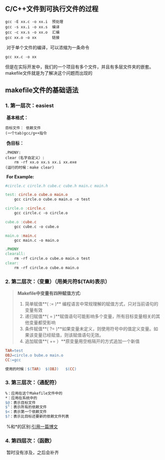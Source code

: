 
## C/C++文件到可执行文件的过程

~~~
gcc -E xx.c -o xx.i  预处理
gcc -s xx.i -o xx.s  编译
gcc -c xx.s -o xx.o  汇编
gcc xx.o -o xx       链接
~~~

​	对于单个文件的编译，可以浓缩为一条命令

~~~
gcc xx.c -o xx
~~~

​		但是在实际开发中，我们的一个项目有多个文件，并且有多层文件夹的嵌套。makefile文件就是为了解决这个问题而出现的

## makefile文件的基础语法

### 1. 第一层次：easiest

​		**基本格式：**

~~~
目标文件： 依赖文件
(一个tab)gcc/g++指令
~~~

​		**伪目标：**	

~~~
.PHONY:
clear（名字自定义）:
    rm -rf xx.o xx.s xx.i xx.exe
(运行的时候：make clear)
~~~

​		**For Example:**

~~~makefile
#circle.c circle.h cube.c cube.h main.c main.h

test: circle.o cube.o main.o
    gcc circle.o cube.o main.o -o test

circle.o :circle.c
    gcc circle.c -o circle.o

cube.o :cube.c
    gcc cube.c -o cube.o

main.o :main.c
    gcc main.c -o main.o

.PHONY
clearall:
    rm -rf circle.o cube.o main.o test
clear:
    rm -rf circle.o cube.o main.o
~~~

### 2. 第二层次：（变量）（用美元符$(TAR)表示）

> **Makefile中变量有四种赋值方式:**
>
> 1. 简单赋值**( := )** 编程语言中常规理解的赋值方式，只对当前语句的变量有效
> 2. 递归赋值**( = )**赋值语句可能影响多个变量，所有目标变量相关的其他变量都受影响
> 3. 条件赋值**( ?= )**如果变量未定义，则使用符号中的值定义变量。如果该变量已经赋值，则该赋值语句无效。
> 4. 追加赋值**( += ）**原变量用空格隔开的方式追加一个新值

~~~makefile
TAR=test
OBJ=circle.o bube.o main.o
CC:=gcc

使用的时候：$(TAR)  $(OBJ)   $(CC)
~~~

### 3. 第三层次：（通配符）

~~~makefile
%：应用在这个Makefile文件中的
*：应用在系统中的
$@：表示目标文件
$^：表示所有的依赖文件    
$<：表示第一个依赖文件
$?：表示比目标还要新的依赖文件列表
~~~

​		%和*的区别:[引用一篇博文](https://www.cnblogs.com/warren-wong/p/3979270.html)

### 4. 第四层次：（函数）

​		暂时没有涉及，之后会补齐